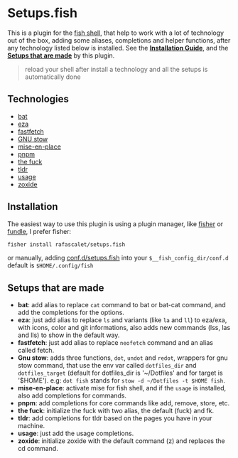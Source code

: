 # Setups.fish

This is a plugin for the [fish shell](https://fishshell.com/), that help to work with a lot of technology out of the box, adding some aliases, completions and helper functions, after any technology listed below is installed. See the **[Installation Guide](./readme.md#installation)**, and the **[Setups that are made](./readme.md#setups-that-are-made)** by this plugin.

> reload your shell after install a technology and all the setups is automatically done

## Technologies

- [bat](https://github.com/sharkdp/bat)
- [eza](https://github.com/eza-community/eza)
- [fastfetch](https://github.com/fastfetch-cli/fastfetch)
- [GNU stow](https://github.com/gitGNU/gnu_stow)
- [mise-en-place](https://github.com/jdx/mise)
- [pnpm](https://github.com/pnpm/pnpm)
- [the fuck](https://github.com/nvbn/thefuck)
- [tldr](https://github.com/tldr-pages/tldr)
- [usage](https://github.com/jdx/usage)
- [zoxide](https://github.com/ajeetdsouza/zoxide)

## Installation

The easiest way to use this plugin is using a plugin manager, like [fisher](https://github.com/jorgebucaran/fisher) or [fundle](https://github.com/danhper/fundle), I prefer fisher:

```bash
fisher install rafascalet/setups.fish
```

or manually, adding [conf.d/setups.fish](./conf.d/setups.fish) into your `$__fish_config_dir/conf.d` default is `$HOME/.config/fish`

## Setups that are made

- **bat**: add alias to replace `cat` command to bat or bat-cat command, and add the completions for the options.
- **eza**: just add alias to replace `ls` and variants (like `la` and `ll`) to eza/exa, with icons, color and git informations, also adds new commands (lss, las and lls) to show in the default way.
- **fastfetch**: just add alias to replace `neofetch` command and an alias called fetch.
- **Gnu stow**: adds three functions, `dot`, `undot` and `redot`, wrappers for gnu stow command, that use the env var called `dotfiles_dir` and `dotfiles_target` (default for dotfiles_dir is '~/Dotfiles' and for target is '$HOME'). e.g: `dot fish` stands for `stow -d ~/Dotfiles -t $HOME fish`.
- **mise-en-place**: activate mise for fish shell, and if the `usage` is installed, also add completions for commands.
- **pnpm**: add completions for core commands like add, remove, store, etc.
- **the fuck**: initialize the fuck with two alias, the default (fuck) and fk.
- **tldr**: add completions for tldr based on the pages you have in your machine.
- **usage**: just add the usage completions.
- **zoxide**: initialize zoxide with the default command (z) and replaces the cd command.